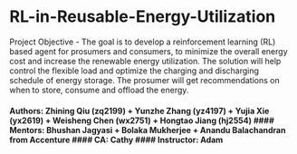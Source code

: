 # RL-in-Reusable-Energy-Utilization

Project Objective - The goal is to develop a reinforcement learning (RL) based agent for 
prosumers and consumers, to minimize the overall energy cost and 
increase the renewable energy utilization. The solution will help control 
the flexible load and optimize the charging and discharging schedule of 
energy storage. The prosumer will get recommendations on when to 
store, consume and offload the energy.

#### Authors: Zhining Qiu (zq2199) + Yunzhe Zhang (yz4197) + Yujia Xie (yx2619) + Weisheng Chen (wx2751) + Hongtao Jiang (hj2554) #### Mentors: Bhushan Jagyasi + Bolaka Mukherjee + Anandu Balachandran from Accenture #### CA: Cathy #### Instructor: Adam

